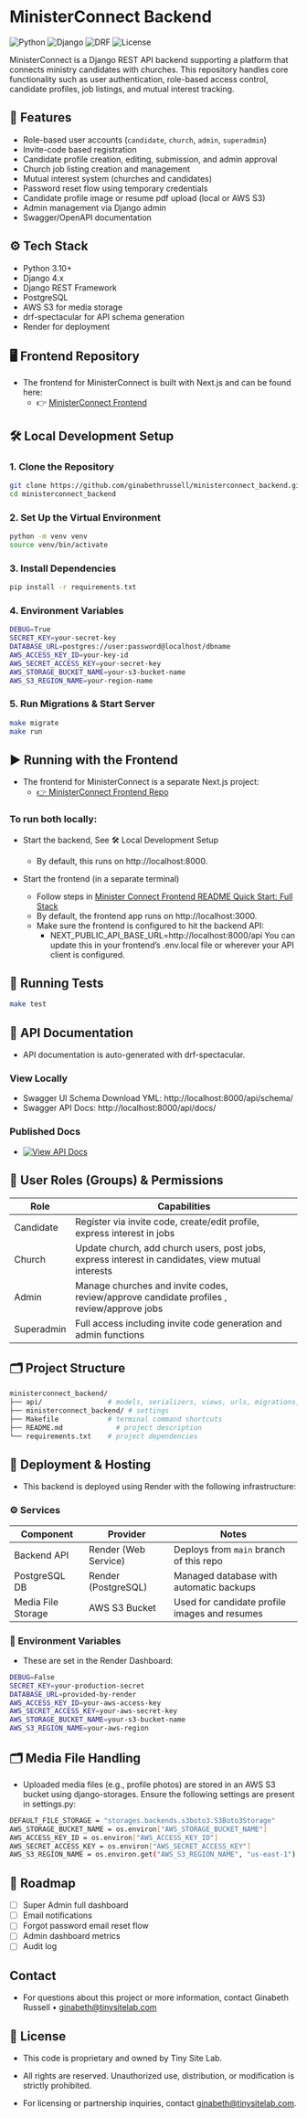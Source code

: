 # MinisterConnect Backend

![Python](https://img.shields.io/badge/Python-3.10+-blue)
![Django](https://img.shields.io/badge/Django-4.x-green)
![DRF](https://img.shields.io/badge/DRF-REST_Framework-red)
![License](https://img.shields.io/badge/license-Proprietary-red)

MinisterConnect is a Django REST API backend supporting a platform that connects ministry candidates with churches. This repository handles core functionality such as user authentication, role-based access control, candidate profiles, job listings, and mutual interest tracking.

## 📌 Features

- Role-based user accounts (`candidate`, `church`, `admin`, `superadmin`)
- Invite-code based registration
- Candidate profile creation, editing, submission, and admin approval
- Church job listing creation and management
- Mutual interest system (churches and candidates)
- Password reset flow using temporary credentials
- Candidate profile image or resume pdf upload (local or AWS S3)
- Admin management via Django admin
- Swagger/OpenAPI documentation

## ⚙️ Tech Stack

- Python 3.10+
- Django 4.x
- Django REST Framework
- PostgreSQL
- AWS S3 for media storage
- drf-spectacular for API schema generation
- Render for deployment

## 🖥️ Frontend Repository

- The frontend for MinisterConnect is built with Next.js and can be found here:
  - 👉 [MinisterConnect Frontend](https://github.com/ginabethrussell/ministerconnect)

## 🛠️ Local Development Setup

### 1. Clone the Repository

```bash
git clone https://github.com/ginabethrussell/ministerconnect_backend.git
cd ministerconnect_backend
```

### 2. Set Up the Virtual Environment

```bash
python -m venv venv
source venv/bin/activate
```

### 3. Install Dependencies

```bash
pip install -r requirements.txt
```

### 4. Environment Variables

```bash
DEBUG=True
SECRET_KEY=your-secret-key
DATABASE_URL=postgres://user:password@localhost/dbname
AWS_ACCESS_KEY_ID=your-key-id
AWS_SECRET_ACCESS_KEY=your-secret-key
AWS_STORAGE_BUCKET_NAME=your-s3-bucket-name
AWS_S3_REGION_NAME=your-region-name
```

### 5. Run Migrations & Start Server

```bash
make migrate
make run
```

## ▶️ Running with the Frontend

- The frontend for MinisterConnect is a separate Next.js project:
  - [👉 MinisterConnect Frontend Repo](https://github.com/ginabethrussell/ministerconnect)

### To run both locally:

- Start the backend, See 🛠️ Local Development Setup

  - By default, this runs on http://localhost:8000.

- Start the frontend (in a separate terminal)
  - Follow steps in [Minister Connect Frontend README Quick Start: Full Stack](https://github.com/ginabethrussell/ministerconnect/blob/main/README.md#full-stack-frontend--backend)
  - By default, the frontend app runs on http://localhost:3000.
  - Make sure the frontend is configured to hit the backend API:
    - NEXT_PUBLIC_API_BASE_URL=http://localhost:8000/api You can update this in your frontend’s .env.local file or wherever your API client is configured.

## 🧪 Running Tests

```bash
make test
```

## 📘 API Documentation

- API documentation is auto-generated with drf-spectacular.

### View Locally

- Swagger UI Schema Download YML: http://localhost:8000/api/schema/
- Swagger API Docs: http://localhost:8000/api/docs/

### Published Docs

- [![View API Docs](https://img.shields.io/badge/View-API_Docs-blue)](https://minister-connect-backend.onrender.com/api/docs/)

## 👥 User Roles (Groups) & Permissions

| Role       | Capabilities                                                                                      |
| ---------- | ------------------------------------------------------------------------------------------------- |
| Candidate  | Register via invite code, create/edit profile, express interest in jobs                           |
| Church     | Update church, add church users, post jobs, express interest in candidates, view mutual interests |
| Admin      | Manage churches and invite codes, review/approve candidate profiles , review/approve jobs         |
| Superadmin | Full access including invite code generation and admin functions                                  |

## 🗂️ Project Structure

```bash
ministerconnect_backend/
├── api/                # models, serializers, views, urls, migrations, tests
├── ministerconnect_backend/ # settings
├── Makefile            # terminal command shortcuts
├── README.md             # project description
└── requirements.txt    # project dependencies
```

## 🚀 Deployment & Hosting

- This backend is deployed using Render with the following infrastructure:

### ⚙️ Services

| Component          | Provider             | Notes                                         |
| ------------------ | -------------------- | --------------------------------------------- |
| Backend API        | Render (Web Service) | Deploys from `main` branch of this repo       |
| PostgreSQL DB      | Render (PostgreSQL)  | Managed database with automatic backups       |
| Media File Storage | AWS S3 Bucket        | Used for candidate profile images and resumes |

### 🔐 Environment Variables

- These are set in the Render Dashboard:

```bash
DEBUG=False
SECRET_KEY=your-production-secret
DATABASE_URL=provided-by-render
AWS_ACCESS_KEY_ID=your-aws-access-key
AWS_SECRET_ACCESS_KEY=your-aws-secret-key
AWS_STORAGE_BUCKET_NAME=your-s3-bucket-name
AWS_S3_REGION_NAME=your-aws-region
```

## 🗂️ Media File Handling

- Uploaded media files (e.g., profile photos) are stored in an AWS S3 bucket using django-storages. Ensure the following settings are present in settings.py:

```bash
DEFAULT_FILE_STORAGE = "storages.backends.s3boto3.S3Boto3Storage"
AWS_STORAGE_BUCKET_NAME = os.environ["AWS_STORAGE_BUCKET_NAME"]
AWS_ACCESS_KEY_ID = os.environ["AWS_ACCESS_KEY_ID"]
AWS_SECRET_ACCESS_KEY = os.environ["AWS_SECRET_ACCESS_KEY"]
AWS_S3_REGION_NAME = os.environ.get("AWS_S3_REGION_NAME", "us-east-1")
```

## 🚧 Roadmap

- [ ] Super Admin full dashboard
- [ ] Email notifications
- [ ] Forgot password email reset flow
- [ ] Admin dashboard metrics
- [ ] Audit log

## Contact

- For questions about this project or more information, contact Ginabeth Russell • ginabeth@tinysitelab.com

## 📝 License

- This code is proprietary and owned by Tiny Site Lab.
- All rights are reserved. Unauthorized use, distribution, or modification is strictly prohibited.

- For licensing or partnership inquiries, contact ginabeth@tinysitelab.com.
